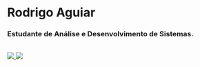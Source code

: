 # Rodrigo Aguiar
### Estudante de Análise e Desenvolvimento de Sistemas.

<br>

<a href="https://github.com/anuraghazra/github-readme-stats">
  <img align="bottom" src="https://github-readme-stats.vercel.app/api?username=RodrigoCAguiar&count_private=true&theme=monokai&show_icons=true&" />
</a>
<a href="https://github.com/anuraghazra/convoychat">
  <img align="bottom" src="https://github-readme-stats.vercel.app/api/top-langs/?username=RodrigoCAguiar&layout=compact&theme=monokai&langs_count=" />
</a>

<br>

<link rel="stylesheet" href="https://cdn.jsdelivr.net/gh/devicons/devicon@v2.14.0/devicon.min.css">
